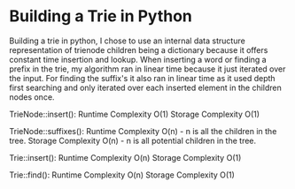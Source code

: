 # Building a Trie in Python
Building a trie in python, I chose to use an internal data structure representation of trienode children being a dictionary because it offers constant time insertion and lookup. When inserting a word or finding a prefix in the trie, my algorithm ran in linear time because it just iterated over the input. For finding the suffix's it also ran in linear time as it used depth first searching and only iterated over each inserted element in the children nodes once.

TrieNode::insert():
Runtime Complexity O(1)
Storage Complexity O(1)

TrieNode::suffixes():
Runtime Complexity O(n) - n is all the children in the tree.
Storage Complexity O(n) - n is all potential children in the tree.

Trie::insert():
Runtime Complexity O(n)
Storage Complexity O(1)

Trie::find():
Runtime Complexity O(n)
Storage Complexity O(1)